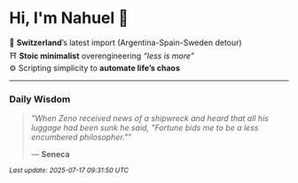 # Hi, I'm Nahuel :tiger:

📍 **Switzerland**’s latest import (Argentina-Spain-Sweden detour)  
⛩️ **Stoic minimalist** overengineering *“less is more”*  
⚙️ Scripting simplicity to **automate life’s chaos**

---

### Daily Wisdom
> _"When Zeno received news of a shipwreck and heard that all his luggage had been sunk he said, "Fortune bids me to be a less encumbered philosopher.""_  
>
> — **Seneca**

<sub>*Last update: 2025-07-17 09:31:50 UTC*</sub>

